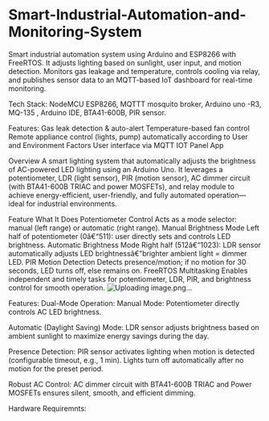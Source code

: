 # Smart-Industrial-Automation-and-Monitoring-System
Smart industrial automation system using Arduino and ESP8266 with FreeRTOS. It adjusts lighting based on sunlight, user input, and motion detection. Monitors gas leakage and temperature, controls cooling via relay, and publishes sensor data to an MQTT-based IoT dashboard for real-time monitoring.

Tech Stack: NodeMCU ESP8266, MQTTT mosquito broker, Arduino uno -R3, MQ-135 , Arduino IDE, BTA41-600B, PIR sensor.

Features:
Gas leak detection & auto-alert 
Temperature-based fan control
Remote appliance control (lights, pump) automatically according to User and Environment Factors
User interface via MQTT IOT Panel App

Overview
A smart lighting system that automatically adjusts the brightness of AC-powered LED lighting using an Arduino Uno. It leverages a potentiometer, LDR (light sensor), PIR (motion sensor), AC dimmer circuit (with BTA41-600B TRIAC and power MOSFETs), and relay module to achieve energy-efficient, user-friendly, and fully automated operation—ideal for industrial environments.

Feature	What It Does
Potentiometer Control	Acts as a mode selector: manual (left range) or automatic (right range).
Manual Brightness Mode	Left half of potentiometer (0â€“511): user directly sets and controls LED brightness.
Automatic Brightness Mode	Right half (512â€“1023): LDR sensor automatically adjusts LED brightnessâ€”brighter ambient light = dimmer LED.
PIR Motion Detection	Detects presence/motion; if no motion for 30 seconds, LED turns off, else remains on.
FreeRTOS Multitasking	Enables independent and timely tasks for potentiometer, LDR, PIR, and brightness control for smooth operation.
![Uploading image.png…]()

Features:
Dual-Mode Operation:
Manual Mode: Potentiometer directly controls AC LED brightness.

Automatic (Daylight Saving) Mode: LDR sensor adjusts brightness based on ambient sunlight to maximize energy savings during the day.

Presence Detection:
PIR sensor activates lighting when motion is detected (configurable timeout, e.g., 1 min).
Lights turn off automatically after no motion for the preset period.

Robust AC Control:
AC dimmer circuit with BTA41-600B TRIAC and Power MOSFETs ensures silent, smooth, and efficient dimming.

Hardware Requiremnts:
